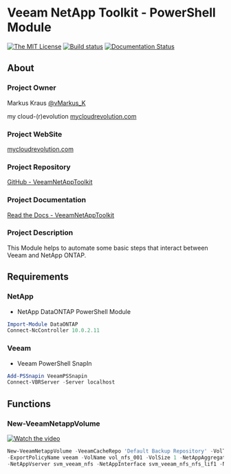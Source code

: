 # Veeam NetApp Toolkit - PowerShell Module

[![The MIT License](https://img.shields.io/badge/license-MIT-orange.svg?style=flat-square)](http://opensource.org/licenses/MIT)
[![Build status](https://ci.appveyor.com/api/projects/status/tnbdo5mf3c1iqn8l?svg=true)](https://ci.appveyor.com/project/mycloudrevolution/veeamnetapptoolkit)
[![Documentation Status](https://readthedocs.org/projects/veeamnetapptoolkit/badge/?version=latest)](https://veeamnetapptoolkit.readthedocs.io/en/latest/?badge=latest)


## About

### Project Owner

Markus Kraus [@vMarkus_K](https://twitter.com/vMarkus_K)

my cloud-(r)evolution [mycloudrevolution.com](http://mycloudrevolution.com/)

### Project WebSite

[mycloudrevolution.com](http://mycloudrevolution.com/)

### Project Repository

[GitHub - VeeamNetAppToolkit](https://github.com/mycloudrevolution/vSphereNetAppToolkit)

### Project Documentation

[Read the Docs - VeeamNetAppToolkit](https://veeamnetapptoolkit.readthedocs.io)

### Project Description

This Module helps to automate some basic steps that interact between Veeam and NetApp ONTAP.

## Requirements

### NetApp

* NetApp DataONTAP PowerShell Module

```PowerShell
Import-Module DataONTAP
Connect-NcController 10.0.2.11
```

### Veeam

* Veeam PowerShell SnapIn

```PowerShell
Add-PSSnapin VeeamPSSnapin
Connect-VBRServer -Server localhost
```

## Functions

### New-VeeamNetappVolume

[![Watch the video](https://img.youtube.com/vi/n-ylGAn14jA/maxresdefault.jpg)](https://www.youtube.com/watch?v=n-ylGAn14jA)


```PowerShell
New-VeeamNetappVolume -VeeamCacheRepo 'Default Backup Repository' -VolType NFS -IP 10.0.2.16 `
-ExportPolicyName veeam -VolName vol_nfs_001 -VolSize 1 -NetAppAggregate aggr1_data01 `
-NetAppVserver svm_veeam_nfs -NetAppInterface svm_veeam_nfs_nfs_lif1 -NetAppSnapshotPolicy default
```